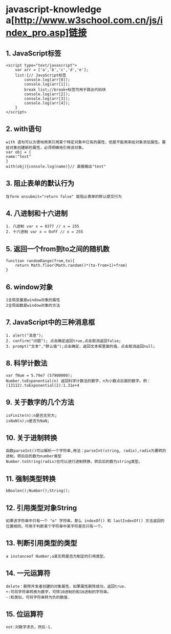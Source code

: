 # javascript-knowledge a[http://www.w3school.com.cn/js/index_pro.asp]链接

## 1. JavaScript标签
	<script type="text/javascript">
		var arr = ['a','b','c','d','e'];
		list:{// JavaScript标签
			console.log(arr[0]);
			console.log(arr[1]);
			break list;//break+标签可用于跳出代码块
			console.log(arr[2]);
			console.log(arr[3]);
			console.log(arr[4]);			
		}
	</script>
## 2. with语句
	with 语句可以方便地用来引用某个特定对象中已有的属性，但是不能用来给对象添加属性。要给对象创建新的属性，必须明确地引用该对象。
	var obj = {
	name:"test"
	}
	with(obj){console.log(name)}// 直接输出"test"
## 3. 阻止表单的默认行为
	在form onsubmit="return false" 能阻止表单的默认提交行为
## 4. 八进制和十六进制
	1. 八进制 var x = 0377 // x = 255
	2. 十六进制 var x = 0xFF // x = 255
## 5. 返回一个from到to之间的随机数
	function randomRange(from,to){
		return Math.floor(Math.random()*(to-from+1)+from)
	}	
## 6. window对象
	1全局变量是window对象的属性
	2全局函数是window对象的方法
## 7. JavaScript中的三种消息框
	1. alert("消息");
	2. confirm("问题"); 点击确定返回true,点击取消返回false;
	3. prompt("文本","默认值");点击确定，返回文本框里面的值，点击取消返回null;
## 8. 科学计数法
	var fNum = 5.79e7 (57900000);
	Number.toExponential(n) 返回科学计数法的数字，n为小数点后面的数字。例：(13112).toExponential(2):1.31e+4
## 9. 关于数字的几个方法
	isFinite(n):n是否无穷大;
	isNaN(n);n是否为NaN;
## 10. 关于进制转换
	函数parseInt()可以解析一个字符串,用法：parseInt(string, radix),radix为要转的进制，转后后的数为number类型
	Number.toString(radix)也可以进行进制转换，转后后的数为string类型。
## 11. 强制类型转换
	bBoolen();Number();String();
## 12. 引用类型对象String
	如果该字符串中只有一个 "o" 字符串，那么 indexOf() 和 lastIndexOf() 方法返回的位置相同，可用于判断某个字符串中某字符是否只有一个。
## 13. 判断引用类型的类型
	a instanceof Number;a某实例是否为制定的引用类型。
## 14. 一元运算符
	delete：删除开发者创建的对象属性，如果属性删除成功，返回true.
	+:可将字符串转换为数字，可转10进制的和16进制的字符串。 
	-:和类似，可将字符串转为负的数值.
## 15. 位运算符
	not:对数字求负，然后-1.

